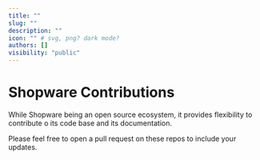 ```yaml
---
title: ""
slug: ""
description: ""
icon: "" # svg, png? dark mode?
authors: []
visibility: "public"
---
```


# Shopware Contributions

While Shopware being an open source ecosystem, it provides flexibility to contribute o its code base and its documentation.

Please feel free to open a pull request on these repos to include your updates.